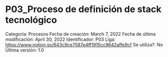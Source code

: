 # P03_Proceso de definición de stack tecnológico

Categoría: Procesos
Fecha de creación: March 7, 2022
Fecha de última modificación: April 30, 2022
Identificador: P03
Liga: https://www.notion.so/643c9ce7587e4ff1915cc9642affe9cf
Se utiliza?: No
Última versión: 1.0
